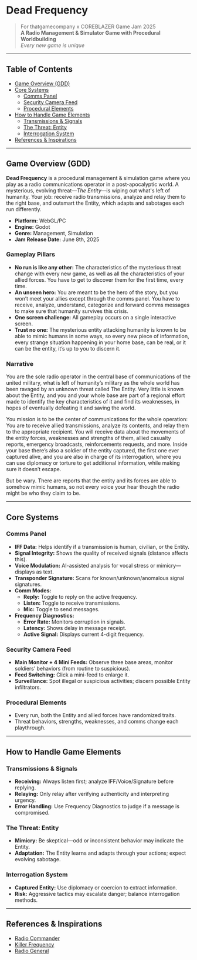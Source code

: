 # Dead Frequency

> For thatgamecompany x COREBLAZER Game Jam 2025  
> **A Radio Management & Simulator Game with Procedural Worldbuilding**  
> _Every new game is unique_

---

## Table of Contents

- [Game Overview (GDD)](#game-overview-gdd)
- [Core Systems](#core-systems)
  - [Comms Panel](#comms-panel)
  - [Security Camera Feed](#security-camera-feed)
  - [Procedural Elements](#procedural-elements)
- [How to Handle Game Elements](#how-to-handle-game-elements)
  - [Transmissions & Signals](#transmissions--signals)
  - [The Threat: Entity](#the-threat-entity)
  - [Interrogation System](#interrogation-system)
- [References & Inspirations](#references--inspirations)

---

## Game Overview (GDD)

**Dead Frequency** is a procedural management & simulation game where you play as a radio communications operator in a post-apocalyptic world. A mysterious, evolving threat—_The Entity_—is wiping out what's left of humanity. Your job: receive radio transmissions, analyze and relay them to the right base, and outsmart the Entity, which adapts and sabotages each run differently.

- **Platform:** WebGL/PC
- **Engine:** Godot
- **Genre:** Management, Simulation
- **Jam Release Date:** June 8th, 2025

### Gameplay Pillars

- **No run is like any other:** The characteristics of the mysterious threat change with every new game, as well as all the characteristics of your allied forces. You have to get to discover them for the first time, every time.
- **An unseen hero:** You are meant to be the hero of the story, but you won’t meet your allies except through the comms panel. You have to receive, analyze, understand, categorize and forward comms messages to make sure that humanity survives this crisis. 
- **One screen challenge:** All gameplay occurs on a single interactive screen.
- **Trust no one:** The mysterious entity attacking humanity is known to be able to mimic humans in some ways, so every new piece of information, every strange situation happening in your home base, can be real, or it can be the entity, it’s up to you to discern it.

### Narrative

You are the sole radio operator in the central base of communications of the united military, what is left of humanity’s military as the whole world has been ravaged by an unknown threat called The Entity. Very little is known about the Entity, and you and your whole base are part of a regional effort made to identify the key characteristics of it and find its weaknesses, in hopes of eventually defeating it and saving the world. 

You mission is to be the center of communications for the whole operation: You are to receive allied transmissions, analyze its contents, and relay them to the appropriate recipient. You will receive data about the movements of the entity forces, weaknesses and strengths of them, allied casualty reports, emergency broadcasts, reinforcements requests, and more. Inside your base there’s also a soldier of the entity captured, the first one ever captured alive, and you are also in charge of its interrogation, where you can use diplomacy or torture to get additional information, while making sure it doesn’t escape. 

But be wary. There are reports that the entity and its forces are able to somehow mimic humans, so not every voice your hear though the radio might be who they claim to be. 

---

## Core Systems

### Comms Panel

- **IFF Data:** Helps identify if a transmission is human, civilian, or the Entity.
- **Signal Integrity:** Shows the quality of received signals (distance affects this).
- **Voice Modulation:** AI-assisted analysis for vocal stress or mimicry—displays as text.
- **Transponder Signature:** Scans for known/unknown/anomalous signal signatures.
- **Comm Modes:**
  - **Reply:** Toggle to reply on the active frequency.
  - **Listen:** Toggle to receive transmissions.
  - **Mic:** Toggle to send messages.
- **Frequency Diagnostics:**
  - **Error Rate:** Monitors corruption in signals.
  - **Latency:** Shows delay in message receipt.
  - **Active Signal:** Displays current 4-digit frequency.

### Security Camera Feed

- **Main Monitor + 4 Mini Feeds:** Observe three base areas, monitor soldiers’ behaviors (from routine to suspicious).
- **Feed Switching:** Click a mini-feed to enlarge it.
- **Surveillance:** Spot illegal or suspicious activities; discern possible Entity infiltrators.

### Procedural Elements

- Every run, both the Entity and allied forces have randomized traits.
- Threat behaviors, strengths, weaknesses, and comms change each playthrough.

---

## How to Handle Game Elements

### Transmissions & Signals

- **Receiving:** Always listen first; analyze IFF/Voice/Signature before replying.
- **Relaying:** Only relay after verifying authenticity and interpreting urgency.
- **Error Handling:** Use Frequency Diagnostics to judge if a message is compromised.

### The Threat: Entity

- **Mimicry:** Be skeptical—odd or inconsistent behavior may indicate the Entity.
- **Adaptation:** The Entity learns and adapts through your actions; expect evolving sabotage.

### Interrogation System

- **Captured Entity:** Use diplomacy or coercion to extract information.
- **Risk:** Aggressive tactics may escalate danger; balance interrogation methods.

---

## References & Inspirations

- [Radio Commander](https://store.steampowered.com/app/871530/Radio_Commander/)
- [Killer Frequency](https://store.steampowered.com/app/1686030/Killer_Frequency/)
- [Radio General](https://store.steampowered.com/app/1010130/Radio_General/)
